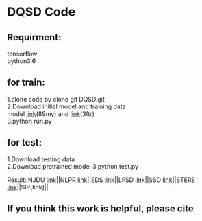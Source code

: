 # DQSD Code

Requirment:
---------
tensorflow<br>
python3.6

for train:
---------
1.clone code by clone git DQSD.git<br>
2.Download initial model and training data<br> model [link](https://pan.baidu.com/s/1E_eLNXN9l2mlpDxXdlohng)(89my) and [link](https://pan.baidu.com/s/1wOXJD3mENKOgWok72ghYIQ)(3ftr)<br>
3.python run.py<br>


for test:
---------
1.Download testing data<br>
2.Download pretrained model
3.python test.py<br>

Result:
NJDU [link](https://pan.baidu.com/s/1Z3RWcvK5wdrpz1Djwg9oVQ)||NLPR [link](https://pan.baidu.com/s/1LISbObS9kU-WR57S0Uvhqg)||EDS [link](https://pan.baidu.com/s/1PrusMnMzeggi0rE7QYEDDQ)||LFSD [link](https://pan.baidu.com/s/18WriavyVyZKQVvgDX-sx_Q)||SSD [link](https://pan.baidu.com/s/1APCT6HtwweeGXVRWNUwMOw)||STERE [link](https://pan.baidu.com/s/1EHtrAZIv3gheemhFcSDCUQ)||SIP[link]||

If you think this work is helpful, please cite
---------
